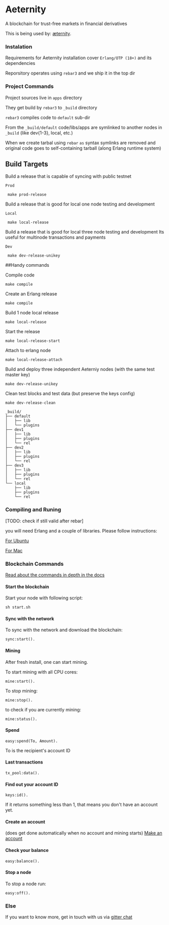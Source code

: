 Aeternity
==========

A blockchain for trust-free markets in financial derivatives

This is being used by: [æternity](https://aeternity.com).

### Instalation

Requirements for Aeternity installation cover ```Erlang/OTP (18+)``` and its dependencies

Reporsitory operates using ```rebar3``` and we ship it in the top dir

### Project Commands

Project sources live in ```apps``` directory

They get build by ```rebar3``` to ```_build``` directory

```rebar3``` compiles code to ```default``` sub-dir

From the ```_build/default``` code/libs/apps are symlinked to another nodes in ```_build``` (like dev{1-3}, local, etc.)

When we create tarbal using ```rebar``` ```as``` syntax symlinks are removed and original code goes to self-containing tarball (along Erlang runtime system)

## Build Targets

Build a release that is capable of syncing with public testnet

```Prod```

``` make prod-release```


Build a release that is good for local one node testing and development

```Local```

``` make local-release```

Build a release that is good for local three node testing and development
Its useful for multinode transactions and payments

```Dev```

``` make dev-release-unikey```


##Handy commands


Compile code

```
make compile
```

Create an Erlang release

```
make compile
```

Build 1 node local release

```
make local-release
```

Start the release

```
make local-release-start
```

Attach to erlang node

```
make local-release-attach
```

Build and deploy three independent Aeterniy nodes (with the same test master key)

```
make dev-release-unikey
```

Clean test blocks and test data (but preserve the keys config)

```
make dev-release-clean
```


```
_build/
├── default
│   ├── lib
│   └── plugins
├── dev1
│   ├── lib
│   ├── plugins
│   └── rel
├── dev2
│   ├── lib
│   ├── plugins
│   └── rel
├── dev3
│   ├── lib
│   ├── plugins
│   └── rel
└── local
    ├── lib
    ├── plugins
    └── rel
```


### Compiling and Runing

[TODO: check if still valid after rebar]

you will need Erlang and a couple of libraries. Please follow instructions:

[For Ubuntu](docs/compile_ubuntu.md)

[For Mac](docs/compile_mac.md)


### Blockchain Commands

[Read about the commands in depth in the docs](docs/commands.md)

#### Start the blockchain
Start your node with following script:
```
sh start.sh
```

#### Sync with the network
To sync with the network and download the blockchain: 
```
sync:start().
```

#### Mining
After fresh install, one can start mining.

To start mining with all CPU cores: 
```
mine:start().
```
To stop mining:
```
mine:stop().
```
to check if you are currently mining:
```
mine:status().
```

#### Spend
```
easy:spend(To, Amount).
```
To is the recipient's account ID

#### Last transactions
```
tx_pool:data().
```

#### Find out your account ID
```
keys:id().
```
If it returns something less than 1, that means you don't have an account yet.

#### Create an account
(does get done automatically when no account and mining starts)
[Make an account](docs/new_account.md)

#### Check your balance
```
easy:balance().
```

#### Stop a node
To stop a node run:
```
easy:off().
```


### Else
If you want to know more, get in touch with us via [gitter chat](https://gitter.im/aeternity/Lobby)
